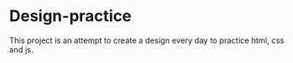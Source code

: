 # Design-practice
This project is an attempt to create a design every day to practice html, css and js.